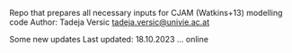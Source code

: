 Repo that prepares all necessary inputs for CJAM (Watkins+13) modelling code
Author: Tadeja Versic
tadeja.versic@univie.ac.at

Some new updates
Last updated: 18.10.2023 ... online
